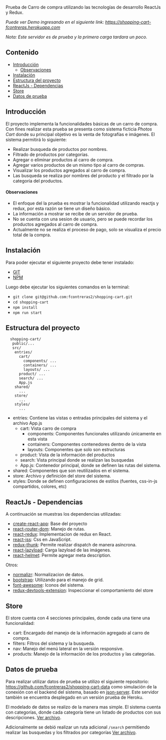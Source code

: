 Prueba de Carro de compra utilizando las tecnologías de desarrollo ReactJs y Redux.

*Puede ver Demo ingresando en el siguiente link: https://shopping-cart-fcontreras.herokuapp.com*

_Nota: Este servidor es de prueba y la primera carga tardara un poco._

## Contenido

- [Introducción](#introducción)
    - [Observaciones](#observaciones)
- [Instalación](#instalación)
- [Estructura del proyecto](#estructura-del-proyecto)
- [ReactJs - Dependencias](#reactjs-dependencias)
- [Store](#store)
- [Datos de prueba](#datos-de-prueba)

## Introducción

El proyecto implementa la funcionalidades básicas de un carro de compra. Con fines realizar esta prueba se presenta como sistema ficticia *Photos Cart* donde su principal objetivo es la venta de fotografías e imágenes.
El sistema permitirá lo siguiente:
 - Realizar busqueda de productos por nombres.
 - Filtrado de productos por categorías.
 - Agregar o eliminar productos al carro de compra.
 - Agregar varios productos de un mismo tipo al carro de compras.
 - Visualizar los productos agregados al carro de compra.
 - Las busqueda se realiza por nombres del producto y el filtrado por la categoría del productos.

#### Observaciones
  - El enfoque del la prueba es mostrar la funcionalidad utilizando reactjs y redux, por esta razón se tiene un diseño básico.
  - La información a mostrar se recibe de un servidor de prueba.
  - No se cuenta con una sesion de usuario, pero se puede recordar los productos agregados al carro de compra.
  - Actualmente no se realiza el proceso de pago, solo se visualiza el precio total de la compra.

## Instalación
Para poder ejecutar el siguiente proyecto debe tener instalado: 
  - [GIT](https://git-scm.com/)
  - [NPM](https://www.npmjs.com/)

Luego debe ejecutar los siguientes comandos en la terminal:
 - `git clone git@github.com:fcontreras2/shopping-cart.git`
 - `cd shopping-cart`
 - `npm install`
 - `npm run start`

## Estructura del proyecto
```
  shopping-cart/
   public/...
   src/
    entries/
      cart/
        components/ ...
        containers/ ...
        layouts/ ...
      product/ ...
      search/ ...
      App.js
    shared/
      ...
    store/
      ...
    styles/
      ...
```

- entries: Contiene las vistas o entradas principales del sistema y el archivo App.js
    - cart: Vista carro de compra
        - components: Componentes funcionales utilizando únicamente en esta vista
        - containers: Componentes contenedores dentro de la vista
        - layouts: Componentes que solo son estructuras 
    - product: Vista de la información del productos
    - search: Vista principal donde se realizan las busquedas
    - App.js: Contenedor principal, donde se definen las rutas del sistema.
 - shared: Componentes que son reutilizados en el sistema.
 - store: Archivo y definición del store del sistema.
 - styles: Donde se definen configuraciones de estilos (fuentes, css-in-js compartidos, colores, etc)


## ReactJs - Dependencias

A continuación se muestras los dependencias utilizadas:

 - [create-react-app](https://github.com/facebook/create-react-app): Base del proyecto
 - [react-router-dom](https://github.com/ReactTraining/react-router/tree/master/packages/react-router-dom): Manejo de rutas.
 - [react-redux](https://github.com/reduxjs/react-redux): Implementacion de redux en React.
 - [react-jss](https://github.com/cssinjs/react-jss): Css en JavaScript.
 - [redux-thunk](https://github.com/reduxjs/redux-thunk): Permite realizar dispatch de manera asíncrona.
 - [react-lazyload](https://github.com/jasonslyvia/react-lazyload): Carga lazyload de las imágenes.
 - [react-helmet](https://github.com/nfl/react-helmet): Permite agregar meta description.
 
Otros:
 - [normalizr](https://github.com/paularmstrong/normalizr): Normalizacion de datos.
 - [bootstrap](https://getbootstrap.com/): Utilizando para el manejo de grid.
 - [font-awesome](https://fontawesome.com/): Iconos del sistema.
 - [redux-devtools-extension](https://github.com/zalmoxisus/redux-devtools-extension): Inspeccionar el comportamiento del store


## Store
  El store cuenta con 4 secciones principales, donde cada una tiene una funcionalidad:

  - cart: Encargado del manejo de la información agregado al carro de compra.
  - filters: Filtros del sistema y la busqueda.
  - nav: Manejo del menú lateral en la versión responsive.
  - products: Manejo de la información de los productos y las categorías.

## Datos de prueba
  Para realizar utilizar datos de prueba se utilizo el siguiente repositorio: https://github.com/fcontreras2/shopping-cart-data como simulación de la conexión con el backend del sistema, basado en [json-server](https://github.com/typicode/json-server). Este servidor también se encuentra desplegado en un versión prueba de Heroku.

  El modelado de datos se realizo de la manera mas simple. El sistema cuenta con categorías, donde cada categoría tiene un listado de productos con sus descripciones. [Ver archivo](https://github.com/fcontreras2/shopping-cart-data/blob/master/db.json).

  Adicionalmente se debió realizar un ruta adicional `/search` permitiendo realizar las busquedas y los filtrados por categorías [Ver archivo](https://github.com/fcontreras2/shopping-cart-data/blob/master/server.js).
